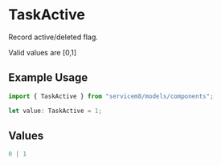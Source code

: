 # TaskActive

Record active/deleted flag. 

Valid values are [0,1]

## Example Usage

```typescript
import { TaskActive } from "servicem8/models/components";

let value: TaskActive = 1;
```

## Values

```typescript
0 | 1
```